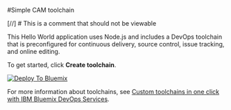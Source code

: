 #Simple CAM toolchain

[//] # This is a comment that should not be viewable

This Hello World application uses Node.js and includes a DevOps toolchain that is preconfigured for continuous delivery, source control, issue tracking, and online editing.

To get started, click **Create toolchain**.

[![Deploy To Bluemix](https://new-console.ng.bluemix.net/devops/graphics/create_toolchain_button.png)](https://new-console.ng.bluemix.net/devops/setup/deploy/?repository=https%3A//github.com/ibmcam/cam-toolchain)

For more information about toolchains, see [Custom toolchains in one click with IBM Bluemix DevOps Services](https://developer.ibm.com/devops-services/2016/06/16/open-toolchain-with-ibm-bluemix-devops-services/).
